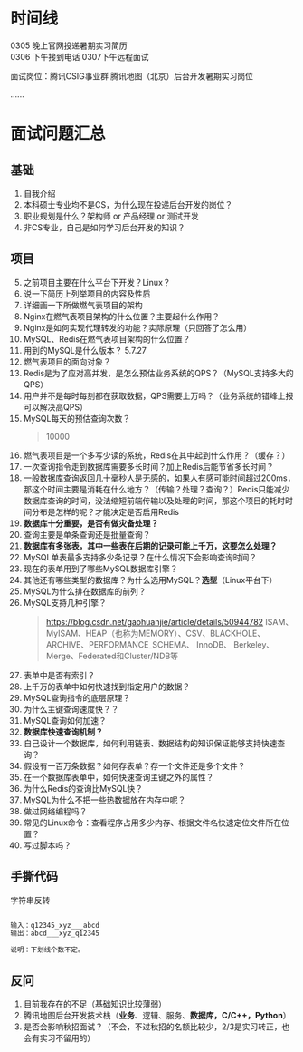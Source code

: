 # 时间线
0305 晚上官网投递暑期实习简历  
0306 下午接到电话 0307下午远程面试   

面试岗位：腾讯CSIG事业群 腾讯地图（北京）后台开发暑期实习岗位  

......   


# 面试问题汇总
## 基础

1. 自我介绍
2. 本科硕士专业均不是CS，为什么现在投递后台开发的岗位？
3. 职业规划是什么？架构师 or 产品经理 or 测试开发
4. 非CS专业，自己是如何学习后台开发的知识？

## 项目

5. 之前项目主要在什么平台下开发？Linux？
6. 说一下简历上列举项目的内容及性质
7. 详细画一下所做燃气表项目的架构
8. Nginx在燃气表项目架构的什么位置？主要起什么作用？
9. Nginx是如何实现代理转发的功能？实际原理（只回答了怎么用）
10. MySQL、Redis在燃气表项目架构的什么位置？
11. 用到的MySQL是什么版本？
    5.7.27
12. 燃气表项目的面向对象？
13. Redis是为了应对高并发，是怎么预估业务系统的QPS？（MySQL支持多大的QPS）
14. 用户并不是每时每刻都在获取数据，QPS需要上万吗？（业务系统的错峰上报可以解决高QPS）
15. MySQL每天的预估查询次数？
    >10000
16. 燃气表项目是一个多写少读的系统，Redis在其中起到什么作用？（缓存？）
17. 一次查询指令走到数据库需要多长时间？加上Redis后能节省多长时间？
18. 一般数据库查询返回几十毫秒人是无感的，如果人有感可能时间超过200ms，那这个时间主要是消耗在什么地方？（传输？处理？查询？）Redis只能减少数据库查询的时间，没法缩短前端传输以及处理的时间，那这个项目的耗时时间分布是怎样的呢？才能决定是否启用Redis
19. **数据库十分重要，是否有做灾备处理？**
20. 查询主要是单条查询还是批量查询？
21. **数据库有多张表，其中一些表在后期的记录可能上千万，这要怎么处理？**
22. MySQL单表最多支持多少条记录？在什么情况下会影响查询时间？
23. 现在的表单用到了哪些MySQL数据库引擎？
24. 其他还有哪些类型的数据库？为什么选用MySQL？**选型**（Linux平台下）
25. MySQL为什么排在数据库的前列？
26. MySQL支持几种引擎？
    > https://blog.csdn.net/gaohuanjie/article/details/50944782
    > ISAM、MyISAM、HEAP（也称为MEMORY）、CSV、BLACKHOLE、ARCHIVE、PERFORMANCE_SCHEMA、
     InnoDB、 Berkeley、Merge、Federated和Cluster/NDB等
27. 表单中是否有索引？
28. 上千万的表单中如何快速找到指定用户的数据？
29. MySQL查询指令的底层原理？
30. 为什么主键查询速度快？？
31. MySQL查询如何加速？
32. **数据库快速查询机制？**
33. 自己设计一个数据库，如何利用链表、数据结构的知识保证能够支持快速查询？
34. 假设有一百万条数据？如何存表单？存一个文件还是多个文件？
35. 在一个数据库表单中，如何快速查询主键之外的属性？
36. 为什么Redis的查询比MySQL快？
37. MySQL为什么不把一些热数据放在内存中呢？
38. 做过网络编程吗？
39. 常见的Linux命令：查看程序占用多少内存、根据文件名快速定位文件所在位置？
40. 写过脚本吗？

## 手撕代码

字符串反转
```c

输入：q12345_xyz___abcd
输出：abcd___xyz_q12345

说明：下划线个数不定。

```

## 反问

1. 目前我存在的不足（基础知识比较薄弱）
2. 腾讯地图后台开发技术栈（**业务**、逻辑、服务、**数据库，C/C++，Python**）
3. 是否会影响秋招面试？（不会，不过秋招的名额比较少，2/3是实习转正，也会有实习不留用的）

